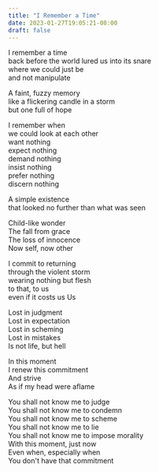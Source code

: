 ```yaml
---
title: "I Remember a Time"
date: 2023-01-27T19:05:21-08:00
draft: false
---
```


I remember a time<br>
back before the world lured us into its snare<br>
where we could just be<br>
and not manipulate<br>

A faint, fuzzy memory<br>
like a flickering candle in a storm<br>
but one full of hope<br>

I remember when<br>
we could look at each other<br>
want nothing<br>
expect nothing<br>
demand nothing<br>
insist nothing<br>
prefer nothing<br>
discern nothing<br>

A simple existence<br>
that looked no further than what was seen<br>

Child-like wonder<br>
The fall from grace<br>
The loss of innocence<br>
Now self, now other<br>

I commit to returning<br>
through the violent storm<br>
wearing nothing but flesh<br>
to that, to us<br>
even if it costs us Us<br>

Lost in judgment<br>
Lost in expectation<br>
Lost in scheming<br>
Lost in mistakes<br>
Is not life, but hell<br>

In this moment<br>
I renew this commitment<br>
And strive<br>
As if my head were aflame<br>

You shall not know me to judge<br>
You shall not know me to condemn<br>
You shall not know me to scheme<br>
You shall not know me to lie<br>
You shall not know me to impose morality<br>
With this moment, just now<br>
Even when, especially when<br>
You don't have that commitment
